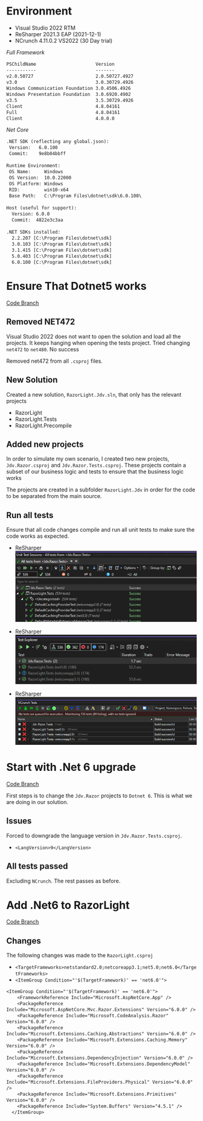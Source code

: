 # Environment
- Visual Studio 2022 RTM
- ReSharper 2021.3 EAP (2021-12-1)
- NCrunch 4.11.0.2 VS2022 (30 Day trial)

*Full Framework*
```
PSChildName                      Version
-----------                      -------
v2.0.50727                       2.0.50727.4927
v3.0                             3.0.30729.4926
Windows Communication Foundation 3.0.4506.4926
Windows Presentation Foundation  3.0.6920.4902
v3.5                             3.5.30729.4926
Client                           4.8.04161
Full                             4.8.04161
Client                           4.0.0.0
```

*Net Core*
```
.NET SDK (reflecting any global.json):
 Version:   6.0.100
 Commit:    9e8b04bbff

Runtime Environment:
 OS Name:     Windows
 OS Version:  10.0.22000
 OS Platform: Windows
 RID:         win10-x64
 Base Path:   C:\Program Files\dotnet\sdk\6.0.100\

Host (useful for support):
  Version: 6.0.0
  Commit:  4822e3c3aa

.NET SDKs installed:
  2.2.207 [C:\Program Files\dotnet\sdk]
  3.0.103 [C:\Program Files\dotnet\sdk]
  3.1.415 [C:\Program Files\dotnet\sdk]
  5.0.403 [C:\Program Files\dotnet\sdk]
  6.0.100 [C:\Program Files\dotnet\sdk]
```

# Ensure That Dotnet5 works

[Code Branch](https://github.com/jacodv/RazorLightDotNet6/tree/branch_jdevil-Dotnet5-Success)

## Removed NET472
Visual Studio 2022 does not want to open the solution and load all the projects.  It keeps hanging when opening the tests project.  Tried changing `net472` to `net480`.  No success

Removed net472 from all `.csproj` files.

## New Solution
Created a new solution, `RazorLight.Jdv.sln`, that only has the relevant projects
- RazorLight
- RazorLight.Tests
- RazorLight.Precompile

## Added new projects
In order to simulate my own scenario, I created two new projects, `Jdv.Razor.csproj` and `Jdv.Razor.Tests.csproj`.  These projects contain a subset of our business logic and tests to ensure that the business logic works

The projects are created in a subfolder `RazorLight.Jdv` in order for the code to be separated from the main source.

## Run all tests
Ensure that all code changes compile and run all unit tests to make sure the code works as expected.

- ReSharper
![Dotnet5 ReSharper Tests](.%2FDotnet5%20-%20ReSharper%20-%20All%20Tests%20Pass.png)

- ReSharper
![Dotnet5 VS Tests](.%2FDotnet5%20-%20VSTests%20-%20All%20Tests%20Pass%20-%20Except%202.0.png)

- ReSharper
![Dotnet5 NCrunch Tests](.%2FDotnet5%20-%20NCrunch%20-%20No%20Tests%20Pass.png)

# Start with .Net 6 upgrade

[Code Branch](https://github.com/jacodv/RazorLightDotNet6/tree/branch_jdevil-Dotnet6-Documententing)

First steps is to change the `Jdv.Razor` projects to `Dotnet 6`.  This is what we are doing in our solution.

## Issues
Forced to downgrade the language version in `Jdv.Razor.Tests.csproj`.
- `<LangVersion>9</LangVersion>`

## All tests passed
Excluding `NCrunch`.  The rest passes as before.

# Add .Net6 to RazorLight

[Code Branch](https://github.com/jacodv/RazorLightDotNet6/tree/branch_jdevil-Dotnet6-Upgrade-RazorLight)

## Changes
The following changes was made to the `RazorLight.csproj`

- `<TargetFrameworks>netstandard2.0;netcoreapp3.1;net5.0;net6.0</TargetFrameworks>`
- `<ItemGroup Condition="'$(TargetFramework)' == 'net6.0'">`
```
<ItemGroup Condition="'$(TargetFramework)' == 'net6.0'">
    <FrameworkReference Include="Microsoft.AspNetCore.App" />
    <PackageReference Include="Microsoft.AspNetCore.Mvc.Razor.Extensions" Version="6.0.0" />
    <PackageReference Include="Microsoft.CodeAnalysis.Razor" Version="6.0.0" />
    <PackageReference Include="Microsoft.Extensions.Caching.Abstractions" Version="6.0.0" />
    <PackageReference Include="Microsoft.Extensions.Caching.Memory" Version="6.0.0" />
    <PackageReference Include="Microsoft.Extensions.DependencyInjection" Version="6.0.0" />
    <PackageReference Include="Microsoft.Extensions.DependencyModel" Version="6.0.0" />
    <PackageReference Include="Microsoft.Extensions.FileProviders.Physical" Version="6.0.0" />
    <PackageReference Include="Microsoft.Extensions.Primitives" Version="6.0.0" />
    <PackageReference Include="System.Buffers" Version="4.5.1" />
  </ItemGroup>
```